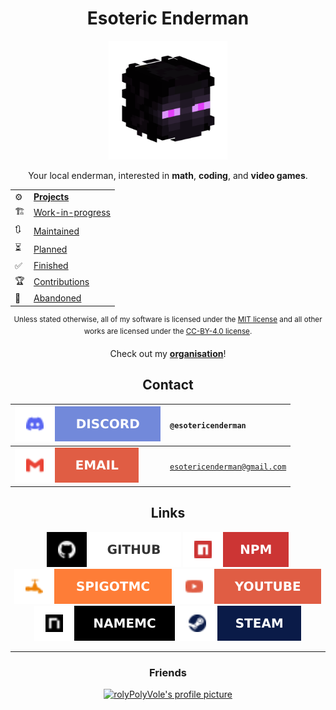<h1 align="center">Esoteric Enderman</h1>

<p align="center"><a href="https://www.github.com/EsotericEnderman"><img alt="My profile picture" src="Assets/Profile Picture.png" width="190" height="190"></a></p>

<p align="center">Your local enderman, interested in <b>math</b>, <b>coding</b>, and <b>video games</b>.</p>

<table align="center">
  <tr>
    <td>⚙️</td>
    <td><b><a href="https://github.com/EsotericEnderman?tab=repositories">Projects</a></b></td>
  </tr>
  <tr>
    <td>🏗️</td>
    <td><a href="https://github.com/stars/EsotericEnderman/lists/work-in-progress">Work-in-progress</a></td>
  </tr>
  <tr>
    <td>🔃</td>
    <td><a href="https://github.com/stars/EsotericEnderman/lists/maintained">Maintained</a></td>
  </tr>
  <tr>
    <td>⏳</td>
    <td><a href="https://github.com/stars/EsotericEnderman/lists/planned">Planned</a></td>
  </tr>
  <tr>
    <td>✅</td>
    <td><a href="https://github.com/EsotericEnderman?tab=repositories&q=&type=archived&language=&sort=">Finished</a></td>
  </tr>
  <tr>
    <td>🏆</td>
    <td><a href="https://github.com/stars/EsotericEnderman/lists/contribution">Contributions</a></td>
  </tr>
  <tr>
    <td>📜</td>
    <td><a href="https://github.com/stars/EsotericEnderman/lists/abandoned">Abandoned</a></td>
  </tr>
</table>

<p align="center"><sup>Unless stated otherwise, all of my software is licensed under the <a href="Assets/Licenses/MIT License.md">MIT license</a> and all other works are licensed under the <a href="Assets/Licenses/CC-BY-4.0 License.md">CC-BY-4.0 license</a>.</sup></p>

<p align="center">Check out my <b><a href="https://www.github.com/EsotericFoundation">organisation</a></b>!</p>

<h2 align="center">Contact</h2>

<div align="center">

| <a href="https://www.discord.com/channels/@me"><img src="Assets/Badges/Discord.svg" alt="Discord"></a> | <code>@esotericenderman</code>          |
| :----------------------------------------------------------------------------------------------------- | :-------------------------------------- |
| <a href="https://www.gmail.com/"><img src="Assets/Badges/Email.svg" alt="Email"></a>                   | <code>esotericenderman@gmail.com</code> |

</div>

<h2 align="center">Links</h2>

<p align="center">
    <a href="https://www.github.com/EsotericEnderman"><img src="Assets/Badges/GitHub.svg" alt="GitHub"></a>
    <a href="https://www.npmjs.com/~esotericenderman"><img src="Assets/Badges/npm.svg" alt="npm"></a>
    <a href="https://www.spigotmc.org/members/esotericenderman.2123396/"><img src="Assets/Badges/SpigotMC.svg" alt="SpigotMC"></a>
    <a href="https://www.youtube.com/@esotericenderman"><img src="Assets/Badges/YouTube.svg" alt="YouTube"></a>
    <a href="https://namemc.com/profile/EsotericEnderman.1"><img src="Assets/Badges/NameMC.svg" alt="NameMC"></a>
    <a href="https://steamcommunity.com/id/esotericenderman/"><img src="Assets/Badges/Steam.svg" alt="Steam"></a>
</p>

---

<h3 align="center">Friends</h3>

<p align="center"><a href="https://github.com/rolyPolyVole"><img src="https://github.com/rolyPolyVole.png" width="45" height="45" alt="rolyPolyVole's profile picture"></a></p>
